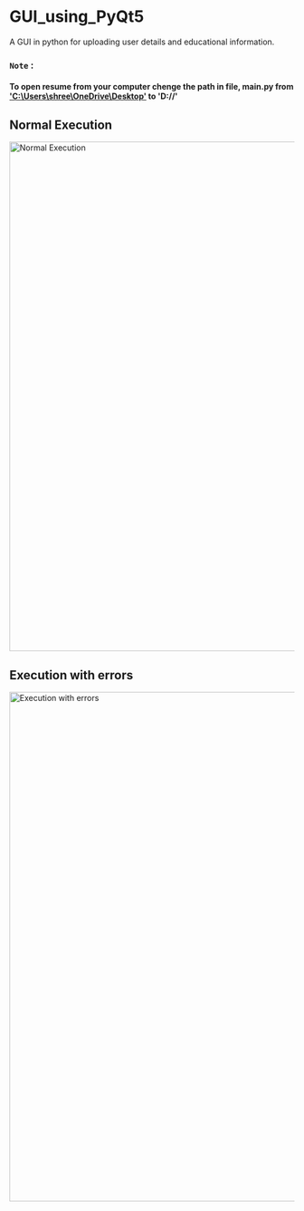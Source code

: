 # GUI_using_PyQt5
A GUI in python for uploading user details and educational information.

### ``Note`` :
####  To open resume from your computer chenge the path in file, main.py from ['C:\\Users\\shree\\OneDrive\\Desktop'](https://github.com/shreelakshmijoshi/GUI_using_PyQt5/blob/9bb0da62795ad2ca5c23cd8a6c834c8562164063/main.py#L119) to 'D://'

## Normal Execution

<img src="./gif/normal_execution.gif" alt="Normal Execution " width="900" >

## Execution with errors

<img src="./gif/with_errors.gif" alt="Execution with errors" width="900" >

